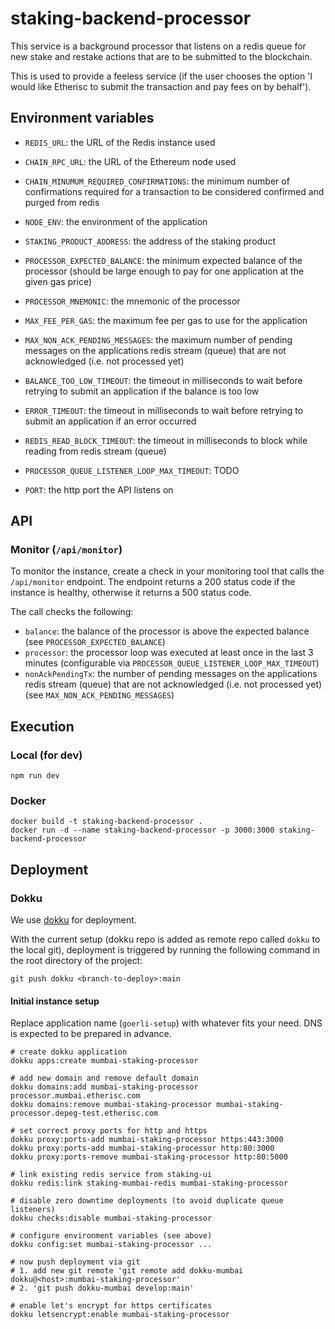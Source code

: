 # staking-backend-processor

This service is a background processor that listens on a redis queue for new stake and restake actions that are to be submitted to the blockchain. 

This is used to provide a feeless service (if the user chooses the option 'I would like Etherisc to submit the transaction and pay fees on by behalf').


## Environment variables

- `REDIS_URL`: the URL of the Redis instance used
- `CHAIN_RPC_URL`: the URL of the Ethereum node used
- `CHAIN_MINUMUM_REQUIRED_CONFIRMATIONS`: the minimum number of confirmations required for a transaction to be considered confirmed and purged from redis
- `NODE_ENV`: the environment of the application 

- `STAKING_PRODUCT_ADDRESS`: the address of the staking product
- `PROCESSOR_EXPECTED_BALANCE`: the minimum expected balance of the processor (should be large enough to pay for one application at the given gas price)
- `PROCESSOR_MNEMONIC`: the mnemonic of the processor
- `MAX_FEE_PER_GAS`: the maximum fee per gas to use for the application
- `MAX_NON_ACK_PENDING_MESSAGES`: the maximum number of pending messages on the applications redis stream (queue) that are not acknowledged (i.e. not processed yet)

- `BALANCE_TOO_LOW_TIMEOUT`: the timeout in milliseconds to wait before retrying to submit an application if the balance is too low
- `ERROR_TIMEOUT`: the timeout in milliseconds to wait before retrying to submit an application if an error occurred
- `REDIS_READ_BLOCK_TIMEOUT`: the timeout in milliseconds to block while reading from redis stream (queue)
- `PROCESSOR_QUEUE_LISTENER_LOOP_MAX_TIMEOUT`: TODO
- `PORT`: the http port the API listens on

## API

### Monitor (`/api/monitor`)

To monitor the instance, create a check in your monitoring tool that calls the `/api/monitor` endpoint. The endpoint returns a 200 status code if the instance is healthy, otherwise it returns a 500 status code.

The call checks the following:
- `balance`: the balance of the processor is above the expected balance (see `PROCESSOR_EXPECTED_BALANCE`)
- `processor`: the processor loop was executed at least once in the last 3 minutes (configurable via `PROCESSOR_QUEUE_LISTENER_LOOP_MAX_TIMEOUT`)
- `nonAckPendingTx`: the number of pending messages on the applications redis stream (queue) that are not acknowledged (i.e. not processed yet) (see `MAX_NON_ACK_PENDING_MESSAGES`)

## Execution

### Local (for dev)

`npm run dev`

### Docker

```
docker build -t staking-backend-processor .
docker run -d --name staking-backend-processor -p 3000:3000 staking-backend-processor
```


## Deployment

### Dokku

We use [dokku](https://dokku.com/) for deployment. 

With the current setup (dokku repo is added as remote repo called `dokku` to the local git), deployment is triggered by running the following command in the root directory of the project:

```
git push dokku <branch-to-deploy>:main
```

#### Initial instance setup

Replace application name (`goerli-setup`) with whatever fits your need. DNS is expected to be prepared in advance.


```
# create dokku application 
dokku apps:create mumbai-staking-processor

# add new domain and remove default domain
dokku domains:add mumbai-staking-processor processor.mumbai.etherisc.com
dokku domains:remove mumbai-staking-processor mumbai-staking-processor.depeg-test.etherisc.com

# set correct proxy ports for http and https
dokku proxy:ports-add mumbai-staking-processor https:443:3000
dokku proxy:ports-add mumbai-staking-processor http:80:3000
dokku proxy:ports-remove mumbai-staking-processor http:80:5000

# link existing redis service from staking-ui
dokku redis:link staking-mumbai-redis mumbai-staking-processor

# disable zero downtime deployments (to avoid duplicate queue listeners)
dokku checks:disable mumbai-staking-processor

# configure environment variables (see above)
dokku config:set mumbai-staking-processor ...

# now push deployment via git 
# 1. add new git remote 'git remote add dokku-mumbai dokku@<host>:mumbai-staking-processor'
# 2. 'git push dokku-mumbai develop:main'

# enable let's encrypt for https certificates
dokku letsencrypt:enable mumbai-staking-processor
```
